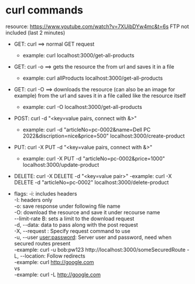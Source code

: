 # curl commands
resource: https://www.youtube.com/watch?v=7XUibDYw4mc&t=6s
FTP not included (last 2 minutes)
- GET: curl <url> ==> normal GET request
    - example: curl localhost:3000/get-all-products 
- GET: curl -o <filename> <url>  ==> gets the resource the from url and saves it in a file
    - example: curl allProducts localhost:3000/get-all-products 
- GET: curl -O <url>  ==>   downloads the resource (can also be an image for example) from the url 
                            and saves it in a file called like the resource itself
    - example: curl -O localhost:3000/get-all-products 
- POST: curl -d "<key=value pairs, connect with &>" <url>
    - example: curl -d "articleNo=pc-0002&name=Dell PC 2022&discription=nice&price=500" localhost:3000/create-product
- PUT:  curl -X PUT -d "<key=value pairs, connect with &>" <url>
    - example: curl -X PUT -d "articleNo=pc-0002&price=1000" localhost:3000/update-product
- DELETE: curl -X DELETE -d "<key=value pair>" <url>
    -example:  curl -X DELETE -d "articleNo=pc-0002" localhost:3000/delete-product


- flags: 
    -i: includes headers  
    -I: headers only  
    -o: save response under following file name  
    -O: download the resource and save it under recourse name\
    --limit-rate <amount of bytes>B: sets a limit to the download request  
    -d, --data: data to pass along with the post request  
    -X, --request <command>: Specify request command to use  
    -u, --user <user:password>: Server user and password, need when secured routes present  
            -example: curl -u bob:pw123 http://localhost:3000/someSecuredRoute
    -L, --location: Follow redirects  
        -example: curl http://google.com  
        vs  
        -example: curl -L http://google.com  